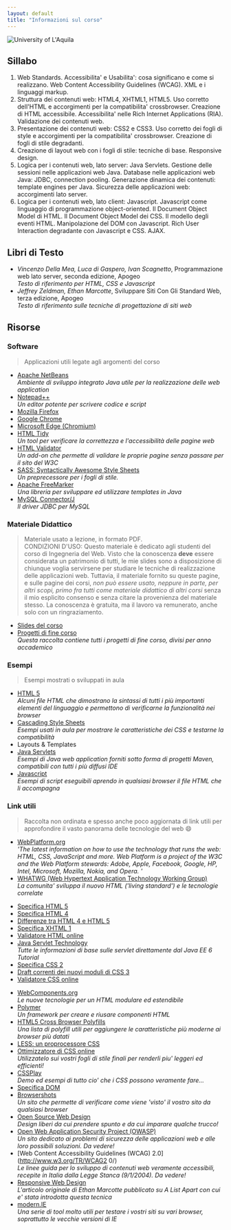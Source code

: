 ```yaml
---
layout: default
title: "Informazioni sul corso"
---
```


<img src="https://www.disim.univaq.it/skins/aqua/img/logo2021-2.png" title="" alt="University of L'Aquila" data-align="center">

## Sillabo

1. Web Standards. Accessibilita' e Usabilita': cosa significano e come si realizzano. Web Content Accessibility Guidelines (WCAG). XML e i linguaggi markup.
2. Struttura dei contenuti web: HTML4, XHTML1, HTML5. Uso corretto dell'HTML e accorgimenti per la compatibilita' crossbrowser. Creazione di HTML accessibile. Accessibilita' nelle Rich Internet Applications (RIA). Validazione dei contenuti web.
3. Presentazione dei contenuti web: CSS2 e CSS3. Uso corretto dei fogli di style e accorgimenti per la compatibilita' crossbrowser. Creazione di fogli di stile degradanti.
4. Creazione di layout web con i fogli di stile: tecniche di base. Responsive design.
5. Logica per i contenuti web, lato server: Java Servlets. Gestione delle sessioni nelle applicazioni web Java. Database nelle applicazioni web Java: JDBC, connection pooling. Generazione dinamica dei contenuti: template engines per Java. Sicurezza delle applicazioni web: accorgimenti lato server.
6. Logica per i contenuti web, lato client: Javascript. Javascript come linguaggio di programmazione object-oriented. Il Document Object Model di HTML. Il Document Object Model dei CSS. Il modello degli eventi HTML. Manipolazione del DOM con Javascript. Rich User Interaction degradante con Javascript e CSS. AJAX.

## Libri di Testo

* *Vincenzo Della Mea, Luca di Gaspero, Ivan Scagnetto*, Programmazione web lato server, seconda edizione, Apogeo  
  *Testo di riferimento per HTML, CSS e Javascript*
* *Jeffrey Zeldman, Ethan Marcotte*, Sviluppare Siti Con Gli Standard Web, terza edizione, Apogeo  
  *Testo di riferimento sulle tecniche di progettazione di siti web*

## Risorse

### Software

> Applicazioni utili legate agli argomenti del corso

* [Apache NetBeans](https://netbeans.apache.org/download/)  
  *Ambiente di sviluppo integrato Java utile per la realizzazione delle web application*
* [Notepad++](http://notepad-plus.sourceforge.net/)  
  *Un editor potente per scrivere codice e script*
* [Mozilla Firefox](http://www.getfirefox.com/)
* [Google Chrome](http://www.google.com/chrome/)
* [Microsoft Edge (Chromium)](https://www.microsoft.com/en-us/edge)
* [HTML Tidy](http://tidy.sourceforge.net/)  
  *Un tool per verificare la correttezza e l'accessibilità delle pagine web*
* [HTML Validator](http://users.skynet.be/mgueury/mozilla/download.html)  
  *Un add-on che permette di validare le proprie pagine senza passare per il sito del W3C*
* [SASS: Syntactically Awesome Style Sheets](http://sass-lang.com)  
  *Un preprecessore per i fogli di stile.*
* [Apache FreeMarker](https://freemarker.apache.org/)  
  *Una libreria per sviluppare ed utilizzare templates in Java*
* [MySQL Connector/J](http://www.mysql.com/downloads/connector/j/)  
  *Il driver JDBC per MySQL*

### Materiale Didattico

> Materiale usato a lezione, in formato PDF.  
> CONDIZIONI D'USO: Questo materiale è dedicato agli studenti del corso di Ingegneria del Web. Visto che la conoscenza **deve** essere considerata
> un patrimonio di tutti, le mie slides sono a disposizione di chiunque voglia servirsene per studiare le tecniche di realizzazione delle applicazioni
> web. Tuttavia, il materiale fornito su queste pagine, e sulle pagine dei corsi, *non può essere usato, neppure in parte, per altri scopi, primo fra tutti come materiale didattico di altri corsi* senza il mio esplicito consenso e senza citare la provenienza del materiale stesso. La conoscenza è gratuita, ma il lavoro va remunerato, anche solo con un ringraziamento.

* [Slides del corso](https://github.com/WebEngineering-Univaq/WE_Lecture_Slides)
* [Progetti di fine corso](https://github.com/WebEngineering-Univaq/Project_Specifications)  
  *Questa raccolta contiene tutti i progetti di fine corso, divisi per anno accademico*

### Esempi

> Esempi mostrati o sviluppati in aula

* [HTML 5](https://github.com/WebEngineering-Univaq/HTML_Examples)  
  *Alcuni file HTML che dimostrano la sintassi di tutti i più importanti elementi del linguaggio e permettono di verificarne la funzionalità nei browser*
* [Cascading Style Sheets](https://github.com/WebEngineering-Univaq/CSS_Examples)  
  *Esempi usati in aula per mostrare le caratteristiche dei CSS e testarne la compatibilità*
* Layouts & Templates
* [Java Servlets](https://github.com/orgs/WebEngineering-Univaq/repositories?q=Java_&type=all&language=&sort=name)  
  *Esempi di Java web application forniti sotto forma di progetti Maven, compatibili con tutti i più diffusi IDE*
* [Javascript](https://github.com/orgs/WebEngineering-Univaq/repositories?q=JS_&type=all&language=&sort=name)  
  *Esempi di script eseguibili aprendo in qualsiasi browser il file HTML che li accompagna*

### Link utili

> Raccolta non ordinata e spesso anche poco aggiornata di link utili per approfondire il vasto panorama delle tecnologie del web :smile:

* [WebPlatform.org](http://www.webplatform.org/)  
  *'The latest information on how to use the technology that runs the web: HTML, CSS, JavaScript and more. Web Platform is a project of the W3C and the Web Platform stewards: Adobe, Apple, Facebook, Google, HP, Intel, Microsoft, Mozilla, Nokia, and Opera. '*
* [WHATWG (Web Hypertext Application Technology Working Group)](https://whatwg.org/)  
  *La comunita' sviluppa il nuovo HTML ('living standard') e le tecnologie correlate*
- [Specifica HTML 5](http://www.w3.org/TR/html5/)
- [Specifica HTML 4](http://www.w3.org/TR/html4/)
- [Differenze tra HTML 4 e HTML 5](http://www.w3.org/TR/html5-diff/)
- [Specifica XHTML 1](http://www.w3.org/TR/xhtml1/)
- [Validatore HTML online](http://validator.w3.org/)
- [Java Servlet Technology](http://download.oracle.com/javaee/6/tutorial/doc/bnafd.html)  
  *Tutte le informazioni di base sulle servlet direttamente dal Java EE 6 Tutorial*
- [Specifica CSS 2](http://www.w3.org/TR/CSS21/)
- [Draft correnti dei nuovi moduli di CSS 3](http://www.w3.org/Style/CSS/current-work)
- [Validatore CSS online](http://jigsaw.w3.org/css-validator/)
* [WebComponents.org](http://webcomponents.org/)  
  *Le nuove tecnologie per un HTML modulare ed estendibile*
* [Polymer](https://www.polymer-project.org/)  
  *Un framework per creare e riusare componenti HTML*
* [HTML5 Cross Browser Polyfills](https://polyfill.io/)  
  *Una lista di polyfill utili per aggiungere le caratteristiche più moderne ai browser più datati*
* [LESS: un proprocessore CSS](http://lesscss.org/)
* [Ottimizzatore di CSS online](http://www.cleancss.com/)  
  *Utilizzatelo sui vostri fogli di stile finali per renderli piu' leggeri ed efficienti!*
* [CSSPlay](http://www.cssplay.co.uk/)  
  *Demo ed esempi di tutto cio' che i CSS possono veramente fare...*
* [Specifica DOM](http://www.w3.org/DOM/DOMTR)
* [Browsershots](http://browsershots.org/)  
  *Un sito che permette di verificare come viene 'visto' il vostro sito da qualsiasi browser*
* [Open Source Web Design](http://www.oswd.org/)  
  *Design liberi da cui prendere spunto e da cui imparare qualche trucco!*
* [Open Web Application Security Project (OWASP)](https://www.owasp.org/)  
  *Un sito dedicato ai problemi di sicurezza delle applicazioni web e alle loro possibili soluzioni. Da vedere!*
* [Web Content Accessibility Guidelines (WCAG) 2.0](http://www.w3.org/TR/WCAG2 0/)  
  *Le linee guida per lo sviluppo di contenuti web veramente accessibili, recepite in Italia dalla Legge Stanca (9/1/2004). Da vedere!*
* [Responsive Web Design](http://www.alistapart.com/articles/responsive-web-design/)  
  *L'articolo originale di Ethan Marcotte pubblicato su A List Apart con cui e' stata introdotta questa tecnica*
* [modern.IE](http://www.modern.ie/)  
  *Una serie di tool molto utili per testare i vostri siti su vari browser, soprattutto le vecchie versioni di IE*
